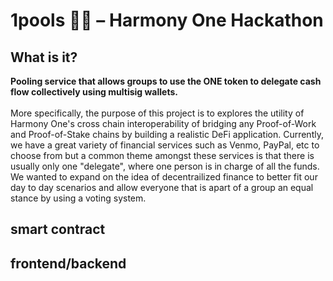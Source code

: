 # 1pools 🏊‍♂️ – Harmony One Hackathon 

## What is it?
**Pooling service that allows groups to use the ONE token to delegate cash flow collectively using multisig wallets.**
<br></br>
More specifically, the purpose of this project is to explores the utility of Harmony One's cross chain interoperability of bridging any Proof-of-Work and Proof-of-Stake chains by building a realistic DeFi application. Currently, we have a great variety of financial services such as Venmo, PayPal, etc to choose from but a common theme amongst these services is that there is usually only one "delegate", where one person is in charge of all the funds. We wanted to expand on the idea of decentrailized finance to better fit our day to day scenarios and allow everyone that is apart of a group an equal stance by using a voting system.

## smart contract

## frontend/backend 
